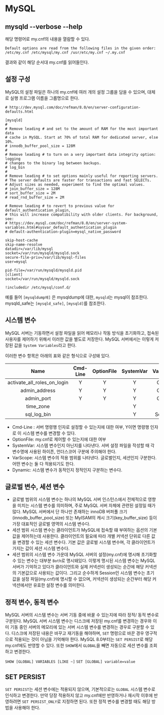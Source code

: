 # MySQL

##  mysqld --verbose --help
해당 명령어로 my.cnf의 내용을 열람할 수 있다.
```
Default options are read from the following files in the given order:
/etc/my.cnf /etc/mysql/my.cnf /usr/etc/my.cnf ~/.my.cnf 
```
결과와 같이 해당 순서대 my.cnf를 읽어들인다.


## 설정 구성
MySQL의 설정 파일은 하나의 my.cnf에 여러 개의 설정 그룹을 담을 수 있으며, 대체로 실행 프로그램 이름을 그룹명으로 한다.

```mysql
# http://dev.mysql.com/doc/refman/8.0/en/server-configuration-defaults.html

[mysqld]
#
# Remove leading # and set to the amount of RAM for the most important data
# cache in MySQL. Start at 70% of total RAM for dedicated server, else 10%.
# innodb_buffer_pool_size = 128M
#
# Remove leading # to turn on a very important data integrity option: logging
# changes to the binary log between backups.
# log_bin
#
# Remove leading # to set options mainly useful for reporting servers.
# The server defaults are faster for transactions and fast SELECTs.
# Adjust sizes as needed, experiment to find the optimal values.
# join_buffer_size = 128M
# sort_buffer_size = 2M
# read_rnd_buffer_size = 2M

# Remove leading # to revert to previous value for default_authentication_plugin,
# this will increase compatibility with older clients. For background, see:
# https://dev.mysql.com/doc/refman/8.0/en/server-system-variables.html#sysvar_default_authentication_plugin
# default-authentication-plugin=mysql_native_password
        
skip-host-cache
skip-name-resolve
datadir=/var/lib/mysql
socket=/var/run/mysqld/mysqld.sock
secure-file-priv=/var/lib/mysql-files
user=mysql

pid-file=/var/run/mysqld/mysqld.pid
[client]
socket=/var/run/mysqld/mysqld.sock

!includedir /etc/mysql/conf.d/
```

예를 들어 `[mysqldump에]` 은 mysqldump에 대한, `mysqld`는 mysql이 참조한다. mysqld_safe는 `[mysqld_safe]`, `[mysqld]`를 참조한다.


## 시스템 변수
MySQL 서버는 기동하면서 설정 파일을 읽어 메모리나 작동 방식을 초기화하고, 접속된 사용자를 제어하기 위해서 이러한 값을 별도로 저장한다.
MySQL 서버에서는 이렇게 저장된 값을 `System Variables`라고 한다.

이러한 변수 항목은 아래의 표와 같은 형식으로 구성돼 있다.

|            Name             | Cmd-Line |OptionFile|SystemVar| VarScope | Dynamic |
|:---------------------------:|:--------:|:---:|:---:|:--------:|:-------:|
| activate_all_roles_on_login |    Y     |      Y    |    Y     |  Global  |    Y    |
|        admin_address        |      Y    |     Y     |   Y      |  Global  |    N    |
|         admin_port          |     Y     |    Y      |    Y     |  Global  |     N    |
|          time_zone          |          |          |     Y    |   Both   |    Y    |
|         sql_log_bin         |          |          |     Y    | Session  |    Y    |

- Cmd-Line : 서버 명령행 인자로 설정할 수 있는지에 대한 여부, Y이면 명령행 인자로 이 시스템 변수를 변경할 수 있다.
- OptionFile: my.cnf로 제어할 수 있는지에 대한 여부
- SystemVar: 시스템 변수인지 아닌지를 나타낸다. 서버 설정 파일을 작성할 때 각 변수명에 사용된 하이픈, 언더스코어 구분에 주의해야 한다. 
- VarScope: 시스템 변수의 적용 범위를 나타낸다. 글로벌인지, 세션인지 구분한다. 어떤 변수는 둘 다 적용되기도 한다.
- Dynamic: 시스템 변수가 동적인지 정적인지 구분하는 변수다.

## 글로벌 변수, 세션 변수
- 글로벌 범위의 시스템 변수는 하나의 MySQL 서버 인스턴스에서 전체적으로 영향을 미치는 시스템 변수를 의미하며, 주로 MySQL 서버 자체에 관련된 설정일 때가 많다. 
MySQL 서버에서 단 하나만 존재하는 innoDB 버퍼풀 크기(innodb_buffer_pool_size) 또는 MyISAM의 캐시 크기(key_buffer_size) 등이 가장 대표적인 글로벌 영역의 시스템 변수다. 
- 세션 범위 시스템 변수는 클라이언트가 MySQL에 접속할 떄 부여하는 옵션의 기본값을 제어하는데 사용한다. 클라이언트의 필요에 따라 개별 커넥션 단위로 다른 값을 변경할 수 있는
세션 변수다. 기본 값은 글로벌 시스템 변수며, 각 클라이언트가 가지는 값이 세션 시스템 변수다. 
- 세션 범위의 시스템 변수 가운데 MySQL 서버의 설정(my.cnf)에 명시해 초기화할 수 있는 변수는 대부분 `Both`로 명시돼있다. 이렇게 명시된 시스템 변수는 MySQL
서버가 기억하고 있다가 클라이언트와 실제 커넥션이 생성되는 순간에 해당 커넥션의 기본값으로 사용되는 값이다. 그리고 순수하게 Session인 시스템 변수는 초기 값을 설정 파일(my.cnf)에
명시할 수 없으며, 커넥션이 생성되는 순간부터 해당 커넥션에서만 유효한 설정 변수를 의미한다.

## 정적 변수, 동적 변수
MySQL 서버의 시스템 변수는 서버 기동 중에 바꿀 수 있는지에 따라 정적/ 동적 변수로 구분된다. MySQL 서버 시스템 변수는 디스크에 저장된 my.cnf를 변경하는 경우와
이미 기동 중인 서버의 메모리에 있는 서버 시스템 변수를 변경하는 경우로 구분할 수 있다. 디스크에 저장된 내용은 바꾸고 재기동을 해야하며, `SET` 명령으로 바꾼 경우
영구적으로 적용되는 것이 아님을 기억해야 한다. MySQL 8.0부터는 `SET PERSIST`로 해당 my.cnf에도 반영할 수 있다. 또한 `SHOW`에서 `GLOBAL`을 빼면 자동으로
세션 변수를 조회하고 변경한다.


`SHOW [GLOBAL] VARIABLES [LIKE ~]`
`SET [GLOBAL] variable=value`

## SET PERSIST
`SET PERSIST`는 세션 변수에는 적용되지 않으며, 기본적으로는 `GLOBAL` 시스템 변수로 인식하고 변경한다. 
만약 당장 적용하지 않고 my.cnf에만 반영하거나 재시작 이후에 반영하려면 `SET PERSIST_ONLY`로 지정하면 된다. 또한 정적 변수를 변경할 때도 해당 방법을 사용해야 한다.
